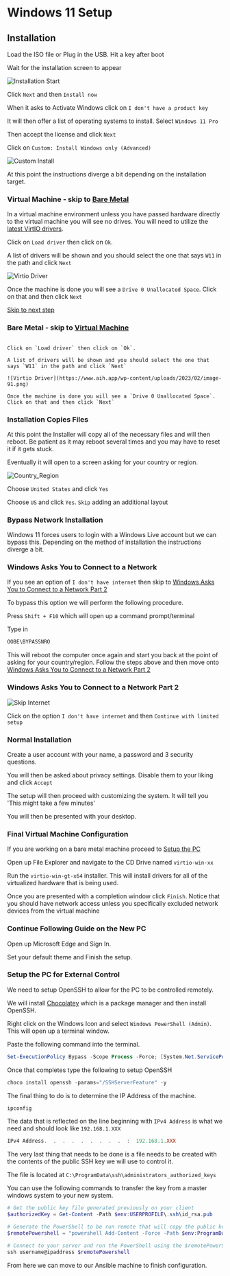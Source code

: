 # Windows 11 Setup

## Installation

Load the ISO file or Plug in the USB. Hit a key after boot

Wait for the installation screen to appear

![Installation Start](https://i0.wp.com/www.kadvacorp.com/wp-content/uploads/2021/06/setup11-start-edited.jpeg?resize=692%2C590&ssl=1)

Click `Next` and then `Install now`

When it asks to Activate Windows click on `I don't have a product key`

It will then offer a list of operating systems to install. Select `Windows 11 Pro`

Then accept the license and click `Next`

Click on `Custom: Install Windows only (Advanced)`

![Custom Install](https://filestore.community.support.microsoft.com/api/images/ff7c1bf5-d644-4caf-bb5d-6c7d7426368d)

At this point the instructions diverge a bit depending on the installation target.

### Virtual Machine - skip to [Bare Metal](#bare-metal---skip-to-virtual-machine)

In a virtual machine environment unless you have passed hardware directly to the virtual machine you will see no drives. You will need to utilize the [latest VirtIO drivers](https://fedorapeople.org/groups/virt/virtio-win/direct-downloads/stable-virtio/virtio-win.iso).

Click on `Load driver` then click on `Ok`.

A list of drivers will be shown and you should select the one that says `W11` in the path and click `Next`

![Virtio Driver](https://www.aih.app/wp-content/uploads/2023/02/image-91.png)

Once the machine is done you will see a `Drive 0 Unallocated Space`. Click on that and then click `Next`

[Skip to next step](#installation-copies-files)

### Bare Metal - skip to [Virtual Machine](#virtual-machine---skip-to-bare-metal)

```In a virtual machine environment unless you have passed hardware directly to the virtual machine you will see no drives. You will need to utilize the [latest VirtIO drivers](https://fedorapeople.org/groups/virt/virtio-win/direct-downloads/stable-virtio/virtio-win.iso).

Click on `Load driver` then click on `Ok`.

A list of drivers will be shown and you should select the one that says `W11` in the path and click `Next`

![Virtio Driver](https://www.aih.app/wp-content/uploads/2023/02/image-91.png)

Once the machine is done you will see a `Drive 0 Unallocated Space`. Click on that and then click `Next`
```

### Installation Copies Files

At this point the Installer will copy all of the necessary files and will then reboot. Be patient as it may reboot several times and you may have to reset it if it gets stuck.

Eventually it will open to a screen asking for your country or region.

![Country_Region](https://www.wpxbox.com/img/2021/08/Windows-11-Setup-Screen.png?ezimgfmt=ng:webp/ngcb15)

Choose `United States` and click `Yes`

Choose `US` and click `Yes`. `Skip` adding an additional layout

### Bypass Network Installation

Windows 11 forces users to login with a Windows Live account but we can bypass this. Depending on the method of installation the instructions diverge a bit.

### Windows Asks You to Connect to a Network

If you see an option of `I don't have internet` then skip to [Windows Asks You to Connect to a Network Part 2](#windows-asks-you-to-connect-to-a-network-part-2)

To bypass this option we will perform the following procedure.

Press `Shift + F10` which will open up a command prompt/terminal

Type in

```powershell
OOBE\BYPASSNRO
```

This will reboot the computer once again and start you back at the point of asking for your country/region. Follow the steps above and then move onto [Windows Asks You to Connect to a Network Part 2](#windows-asks-you-to-connect-to-a-network-part-2)

### Windows Asks You to Connect to a Network Part 2

![Skip Internet](https://filestore.community.support.microsoft.com/api/images/0dc02787-ce2e-4dac-858e-d74cd2d98ed5?upload=true&fud_access=wJJIheezUklbAN2ppeDns8cDNpYs3nCYjgitr%2bfFBh2dqlqMuW7np3F6Utp%2fKMltnRRYFtVjOMO5tpbpW9UyRAwvLeec5emAPixgq9ta07Dgnp2aq5eJbnfd%2fU3qhn5498QChOTHl3NpYS7xR7zASsaF20jo4ICSz2XTm%2b3GDR4XitSm7nHRR843ku7uXQ4oF6innoBxMaSe9UfrAdMi7owFKjdP9m1UP2W5KAtfQLOmJj50HWzKvptzhhCuhgPoNjAbdXdG1UAttuAnuN%2bw5exSpm1oiXcwiWOZx9uJxFEgpP7%2fQ5cmYTr4kDFMq1cl22GXpSonffwC45dMRa07GxyqjGptkox7UtK8SNY7ZpKqFMkqP1d8qOPVNKCc33lzzzLTl3ka9L2sOEd3FO76Qw%2fgel%2bZOUOHLYhR1hohMVg%3d)

Click on the option `I don't have internet` and then `Continue with limited setup`

### Normal Installation

Create a user account with your name, a password and 3 security questions.

You will then be asked about privacy settings. Disable them to your liking and click `Accept`

The setup will then proceed with customizing the system. It will tell you 'This might take a few minutes'

You will then be presented with your desktop.

### Final Virtual Machine Configuration

If you are working on a bare metal machine proceed to [Setup the PC](#setup-the-pc-for-external-control)

Open up File Explorer and navigate to the CD Drive named `virtio-win-xx`

Run the `virtio-win-gt-x64` installer. This will install drivers for all of the virtualized hardware that is being used.

Once you are presented with a completion window click `Finish`. Notice that you should have network access unless you specifically excluded network devices from the virtual machine

### Continue Following Guide on the New PC

Open up Microsoft Edge and Sign In.

Set your default theme and Finish the setup.

### Setup the PC for External Control

We need to setup OpenSSH to allow for the PC to be controlled remotely.

We will install [Chocolatey](https://chocolatey.org/install#individual) which is a package manager and then install OpenSSH.

Right click on the Windows Icon and select `Windows PowerShell (Admin)`. This will open up a terminal window.

Paste the following command into the terminal.

```PowerShell
Set-ExecutionPolicy Bypass -Scope Process -Force; [System.Net.ServicePointManager]::SecurityProtocol = [System.Net.ServicePointManager]::SecurityProtocol -bor 3072; iex ((New-Object System.Net.WebClient).DownloadString('https://community.chocolatey.org/install.ps1'))
```

Once that completes type the following to setup OpenSSH

```PowerShell
choco install openssh -params="/SSHServerFeature" -y
```

The final thing to do is to determine the IP Address of the machine.

```PowerShell
ipconfig
```

The data that is reflected on the line beginning with `IPv4 Address` is what we need and should look like `192.168.1.XXX`

```PowerShell
IPv4 Address.  .  .  .  .  .  .  .  .  :  192.168.1.XXX
```

The very last thing that needs to be done is a file needs to be created with the contents of the public SSH key we will use to control it.

The file is located at `C:\ProgramData\ssh\administrators_authorized_keys`

You can use the following commands to transfer the key from a master windows system to your new system.

```PowerShell
# Get the public key file generated previously on your client
$authorizedKey = Get-Content -Path $env:USERPROFILE\.ssh\id_rsa.pub

# Generate the PowerShell to be run remote that will copy the public key file generated previously on your client to the authorized_keys file on your server
$remotePowershell = "powershell Add-Content -Force -Path $env:ProgramData\ssh\administrators_authorized_keys -Value '$authorizedKey';icacls.exe ""$env:ProgramData\ssh\administrators_authorized_keys"" /inheritance:r /grant ""Administrators:F"" /grant ""SYSTEM:F"""

# Connect to your server and run the PowerShell using the $remotePowerShell variable
ssh username@ipaddress $remotePowershell
```

From here we can move to our Ansible machine to finish configuration.
